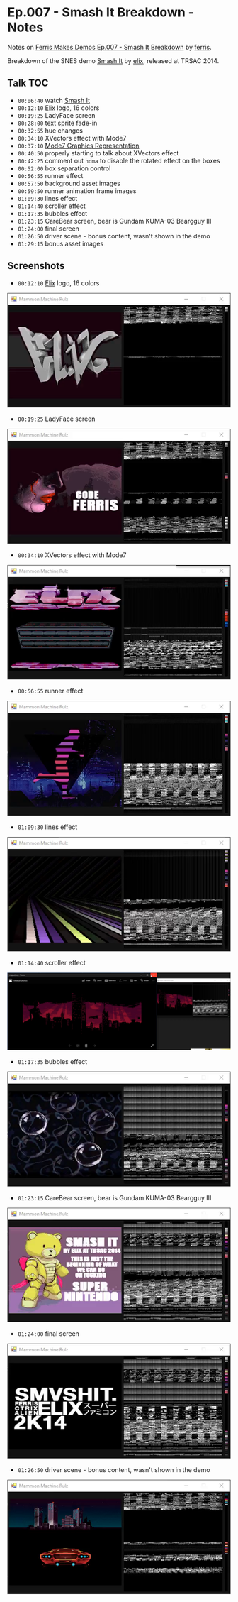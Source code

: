 # Ep.007 - Smash It Breakdown - Notes

Notes on [Ferris Makes Demos Ep.007 - Smash It Breakdown][talk] by [ferris](https://github.com/yupferris).

Breakdown of the SNES demo [Smash It][smash-it] by [elix][elix], released at TRSAC 2014.

[elix]: http://www.pouet.net/groups.php?which=12309

[smash-it]: http://www.pouet.net/prod.php?which=64255

[talk]: https://www.youtube.com/watch?v=nWX-7vxwNug

## Talk TOC

- `00:06:40` watch [Smash It][smash-it]
- `00:12:10` [Elix][elix] logo, 16 colors
- `00:19:25` LadyFace screen
- `00:28:00` text sprite fade-in
- `00:32:55` hue changes
- `00:34:10` XVectors effect with Mode7
- `00:37:10` [Mode7 Graphics Representation][mode7-gfx-rep]
- `00:40:50` properly starting to talk about XVectors effect
- `00:42:25` comment out `hdma` to disable the rotated effect on the boxes
- `00:52:00` box separation control
- `00:56:55` runner effect
- `00:57:50` background asset images
- `00:59:50` runner animation frame images
- `01:09:30` lines effect
- `01:14:40` scroller effect
- `01:17:35` bubbles effect
- `01:23:15` CareBear screen, bear is Gundam KUMA-03 Beargguy III
- `01:24:00` final screen
- `01:26:50` driver scene - bonus content, wasn't shown in the demo
- `01:29:15` bonus asset images

[mode7-gfx-rep]: https://emu-docs.org/Super%20NES/General/snesdoc.html

## Screenshots

- `00:12:10` [Elix][elix] logo, 16 colors

![elix](./assets/ep007/elix-logo.png)

- `00:19:25` LadyFace screen

![lady face](./assets/ep007/lady-face.png)

- `00:34:10` XVectors effect with Mode7

![xvectors](./assets/ep007/xvectors.png)

- `00:56:55` runner effect

![runner](./assets/ep007/runner.png)

- `01:09:30` lines effect

![lines](./assets/ep007/lines.png)

- `01:14:40` scroller effect

![scroller](./assets/ep007/scroller.png)

- `01:17:35` bubbles effect

![bubbles](./assets/ep007/bubbles.png)

- `01:23:15` CareBear screen, bear is Gundam KUMA-03 Beargguy III

![carebear](./assets/ep007/carebear.png)

- `01:24:00` final screen

![carebear](./assets/ep007/final-screen.png)

- `01:26:50` driver scene - bonus content, wasn't shown in the demo

![driver](./assets/ep007/driver.png)
